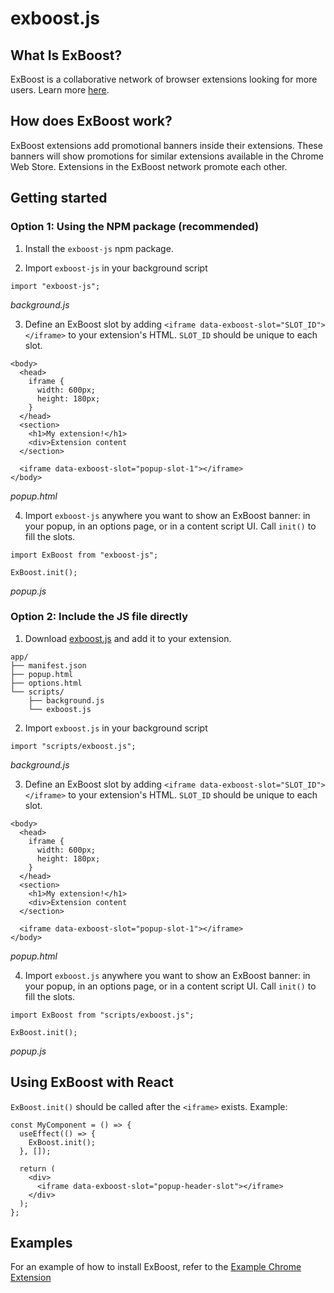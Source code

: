 # exboost.js

## What Is ExBoost?

ExBoost is a collaborative network of browser extensions looking for more users. Learn more [here](https://extensionboost.com).

## How does ExBoost work?

ExBoost extensions add promotional banners inside their extensions. These banners will show promotions for similar extensions available in the Chrome Web Store. Extensions in the ExBoost network promote each other.

## Getting started

### Option 1: Using the NPM package (recommended)

1. Install the `exboost-js` npm package.

2. Import `exboost-js` in your background script

```
import "exboost-js";
```

_background.js_

3. Define an ExBoost slot by adding `<iframe data-exboost-slot="SLOT_ID"></iframe>` to your extension's HTML. `SLOT_ID` should be unique to each slot.

```
<body>
  <head>
    iframe {
      width: 600px;
      height: 180px;
    }
  </head>
  <section>
    <h1>My extension!</h1>
    <div>Extension content
  </section>

  <iframe data-exboost-slot="popup-slot-1"></iframe>
</body>
```

_popup.html_

4. Import `exboost-js` anywhere you want to show an ExBoost banner: in your popup, in an options page, or in a content script UI. Call `init()` to fill the slots.

```
import ExBoost from "exboost-js";

ExBoost.init();
```

_popup.js_

### Option 2: Include the JS file directly

1. Download [exboost.js](https://raw.githubusercontent.com/classvsoftware/exboost.js/master/dist/exboost.js) and add it to your extension.

```
app/
├── manifest.json
├── popup.html
├── options.html
└── scripts/
    ├── background.js
    └── exboost.js
```

2. Import `exboost.js` in your background script

```
import "scripts/exboost.js";
```

_background.js_

3. Define an ExBoost slot by adding `<iframe data-exboost-slot="SLOT_ID"></iframe>` to your extension's HTML. `SLOT_ID` should be unique to each slot.

```
<body>
  <head>
    iframe {
      width: 600px;
      height: 180px;
    }
  </head>
  <section>
    <h1>My extension!</h1>
    <div>Extension content
  </section>

  <iframe data-exboost-slot="popup-slot-1"></iframe>
</body>
```

_popup.html_

4. Import `exboost.js` anywhere you want to show an ExBoost banner: in your popup, in an options page, or in a content script UI. Call `init()` to fill the slots.

```
import ExBoost from "scripts/exboost.js";

ExBoost.init();
```

_popup.js_

## Using ExBoost with React

`ExBoost.init()` should be called after the `<iframe>` exists. Example:

```
const MyComponent = () => {
  useEffect(() => {
    ExBoost.init();
  }, []);

  return (
    <div>
      <iframe data-exboost-slot="popup-header-slot"></iframe>
    </div>
  );
};
```

## Examples

For an example of how to install ExBoost, refer to the [Example Chrome Extension](https://github.com/msfrisbie/demo-browser-extension)
